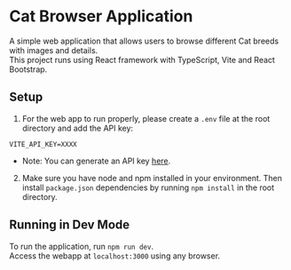 # Cat Browser Application

A simple web application that allows users to browse different Cat breeds with images and details.<br/>
This project runs using React framework with TypeScript, Vite and React Bootstrap.

## Setup

1. For the web app to run properly, please create a `.env` file at the root directory and add the API key:

```
VITE_API_KEY=XXXX
```

- Note: You can generate an API key [here](https://developers.thecatapi.com/view-account/ylX4blBYT9FaoVd6OhvR?report=FJkYOq9tW).

2. Make sure you have node and npm installed in your environment. Then install `package.json` dependencies by running `npm install` in the root directory.

## Running in Dev Mode

To run the application, run `npm run dev`. <br/>
Access the webapp at `localhost:3000` using any browser.
